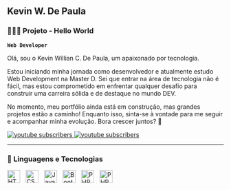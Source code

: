 ## Kevin W. De Paula
### 👨🏽‍💻 Projeto - Hello World


**`Web Developer`**

Olá, sou o Kevin Willian C. De Paula, um apaixonado por tecnologia.

Estou iniciando minha jornada como desenvolvedor e atualmente estudo Web Development na Master D. Sei que entrar na área de tecnologia não é fácil, mas estou comprometido em enfrentar qualquer desafio para construir uma carreira sólida e de destaque no mundo DEV.

No momento, meu portfólio ainda está em construção, mas grandes projetos estão a caminho! Enquanto isso, sinta-se à vontade para me seguir e acompanhar minha evolução. Bora crescer juntos? 🚀

<p align="left">
    <a href="https://www.linkedin.com/in/kevin-will135-de-paula/">
        <img 
            alt="youtube subscribers" 
            title="Inscreva-se no meu canal" 
            src="https://custom-icon-badges.demolab.com/badge/LinkedIn-blue.svg?logo=linkedin&logoSource=feather"
        />
    </a>
    <a href="https://www.instagram.com/kevin.dpaula">
        <img 
            alt="youtube subscribers" 
            title="Inscreva-se no meu canal" 
            src="https://custom-icon-badges.demolab.com/badge/Instagram-brown.svg?logo=email&logoColor=white&logoSource=feather"
        />
    </a>
</p>

---

### 🤖 Linguagens e Tecnologias

<img 
    align="left" 
    alt="HTML"
    title="HTML" 
    width="30px" 
    style="padding-right: 10px;" 
    src="https://cdn.jsdelivr.net/gh/devicons/devicon@latest/icons/html5/html5-original.svg" 
/>
<img 
    align="left" 
    alt="CSS" 
    title="CSS"
    width="30px" 
    style="padding-right: 10px;" 
    src="https://cdn.jsdelivr.net/gh/devicons/devicon@latest/icons/css3/css3-original.svg" 
/>
<img 
    align="left" 
    alt="JavaScript" 
    title="JavaScript"
    width="30px" 
    style="padding-right: 10px;" 
    src="https://cdn.jsdelivr.net/gh/devicons/devicon@latest/icons/javascript/javascript-original.svg" 
/>
<img 
    align="left" 
    alt="Bootstrap"
    title="Bootstrap" 
    width="30px" 
    style="padding-right: 10px;" 
    src="https://cdn.jsdelivr.net/gh/devicons/devicon@latest/icons/bootstrap/bootstrap-original.svg" 
/>
<img 
    align="left" 
    alt="PHP"
    title="PHP" 
    width="30px" 
    style="padding-right: 10px;" 
    src="https://cdn.jsdelivr.net/gh/devicons/devicon@latest/icons/php/php-original.svg" 
/>
<img 
    align="left" 
    alt="PHP"
    title="PHP" 
    width="30px" 
    style="padding-right: 10px;" 
    src="https://cdn.jsdelivr.net/gh/devicons/devicon@latest/icons/mysql/mysql-plain-wordmark.svg" 
/>
          

